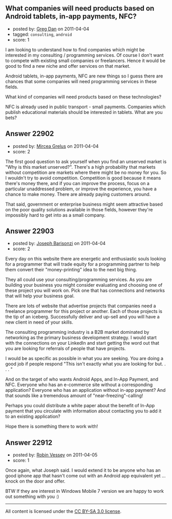 ## What companies will need products based on Android tablets, in-app payments, NFC?

- posted by: [Greg Dan](https://stackexchange.com/users/-1/8763-greg-dan) on 2011-04-04
- tagged: `consulting`, `android`
- score: 1

I am looking to understand how to find companies which might be interested in my consulting / programming services. Of course I don't want to compete with existing small companies or freelancers. Hence it would be good to find a new niche and offer services on that market.

Android tablets, in-app payments, NFC are new things so I guess there are chances that some companies will need programming services in these fields.

What kind of companies will need products based on these technologies?

NFC is already used in public transport - small payments. Companies which publish educational materials should be interested in tablets. What are you bets?


## Answer 22902

- posted by: [Mircea Grelus](https://stackexchange.com/users/-1/1822-mircea-grelus) on 2011-04-04
- score: 2

The first good question to ask yourself when you find an unserved market is "Why is this market unserved?". There's a high probability that markets without competition are markets where there might be no money for you. So I wouldn't try to avoid competition. Competition is good because it means there's money there, and if you can improve the process, focus on a particular unaddressed problem, or improve the experience, you have a chance to make money. There are already paying customers around. 

That said, government or enterprise business might seem attractive based on the poor quality solutions available in those fields, however they're impossibly hard to get into as a small company. 


## Answer 22903

- posted by: [Joseph Barisonzi](https://stackexchange.com/users/-1/8791-joseph-barisonzi) on 2011-04-04
- score: 2

Every day on this website there are energetic and enthusiastic souls looking for a programmer that will trade equity for a programming partner to help them convert their "money-printing" idea to the next big thing. 

They all could use your consulting/programming services. As you are building your business you might consider evaluating and choosing one of these project you will work on. Pick one that has connections and networks that will help your business goal.

There are lots of website that advertise projects that companies need a freelance programmer for this project or another. Each of those projects is the tip of an iceberg. Successfully deliver and up-sell and you will have a new client in need of your skills. 

The consulting programming industry is a B2B market dominated by networking as the primary business development strategy. I would start with the connections on your LinkedIn and start getting the word out that you are looking for referrals of people that have projects. 

I would be as specific as possible in what you are seeking. You are doing a good job if people respond "This isn't exactly what you are looking for but. . . . "

And on the target of who wants Android Apps, and In-App Payment, and NFC. Everyone who has an e-commerce site without a corresponding application? Everyone who has an application without in-app payment? And that sounds like a tremendous amount of "near-freezing"-calling! 

Perhaps you could distribute a white paper about the benefit of In-App payment that you circulate with information about contacting you to add it to an existing application? 

Hope there is something there to work with! 


## Answer 22912

- posted by: [Robin Vessey](https://stackexchange.com/users/-1/984-robin-vessey) on 2011-04-05
- score: 1

Once again, what Joseph said. I would extend it to be anyone who has an good iphone app that hasn't come out with an Android app equivalent yet ... knock on the door and offer.

BTW If they are interest in Windows Mobile 7 version we are happy to work out something with you :)



---

All content is licensed under the [CC BY-SA 3.0 license](https://creativecommons.org/licenses/by-sa/3.0/).
